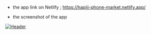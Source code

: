 
- the app link on Netlify ; https://hapiii-phone-market.netlify.app/

-  the screenshot of the app

[![Header]()](https://some-url.dev/)
